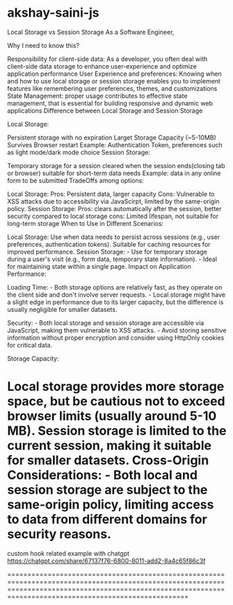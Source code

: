 # akshay-saini-js
Local Storage vs Session Storage
As a Software Engineer,

Why I need to know this?

Responsibility for client-side data: As a developer, you often deal with client-side data storage to enhance user-experience and optimize application performance
User Experience and preferences: Knowing when and how to use local storage or session storage enables you to implement features like remembering user preferences, themes, and customizations
State Management: proper usage contributes to effective state management, that is essential for building responsive and dynamic web applications
Difference between Local Storage and Session Storage

Local Storage:

Persistent storage with no expiration
Larget Storage Capacity (~5-10MB)
Survives Browser restart
Example: Authentication Token, preferences such as light mode/dark mode choice
Session Storage:

Temporary storage for a session
cleared when the session ends(closing tab or browser)
suitable for short-term data needs
Example: data in any online form to be submitted
TradeOffs among options:

Local Storage:
Pros: Persistent data, larger capacity
Cons: Vulnerable to XSS attacks due to accessibility via JavaScirpt, limited by the same-origin policy.
Session Storage:
Pros: clears automatically after the session, better security compared to local storage
cons: Limited lifespan, not suitable for long-term storage
When to Use in Different Scenarios:

Local Storage:
Use when data needs to persist across sessions (e.g., user preferences, authentication tokens).
Suitable for caching resources for improved performance.
Session Storage: - Use for temporary storage during a user's visit (e.g., form data, temporary state information). - Ideal for maintaining state within a single page.
Impact on Application Performance:

Loading Time: - Both storage options are relatively fast, as they operate on the client side and don't involve server requests. - Local storage might have a slight edge in performance due to its larger capacity, but the difference is usually negligible for smaller datasets.

Security: - Both local storage and session storage are accessible via JavaScript, making them vulnerable to XSS attacks. - Avoid storing sensitive information without proper encryption and consider using HttpOnly cookies for critical data.

Storage Capacity:

Local storage provides more storage space, but be cautious not to exceed browser limits (usually around 5-10 MB).
Session storage is limited to the current session, making it suitable for smaller datasets.
Cross-Origin Considerations: - Both local and session storage are subject to the same-origin policy, limiting access to data from different domains for security reasons.
=============================================================================================================================================================================================================
custom hook related example with chatgpt
https://chatgpt.com/share/67137f76-6800-8011-add2-8a4c65f86c3f

===============================================================================================================================================================================================================
